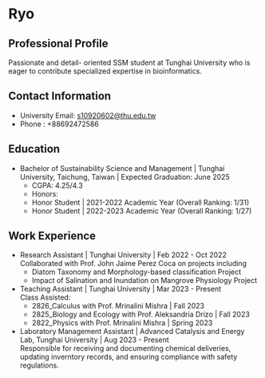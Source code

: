 # Ryo 
## Professional Profile 
Passionate and detail- oriented SSM student at Tunghai University who is eager to contribute specialized expertise in bioinformatics. 
## Contact Information 
- University Email: s10920602@thu.edu.tw 
- Phone : +88692472586 
## Education 
- Bachelor of Sustainability Science and Management | Tunghai University, Taichung, Taiwan | Expected Graduation: June 2025 
    - CGPA: 4.25/4.3 
    - Honors: 
    - Honor Student | 2021-2022 Academic Year (Overall Ranking: 1/31) 
    - Honor Student | 2022-2023 Academic Year (Overall Ranking: 1/27) 
## Work Experience 
- Research Assistant | Tunghai University | Feb 2022 - Oct 2022  
Collaborated with Prof. John Jaime Perez Coca on projects including 
    - Diatom Taxonomy and Morphology-based classification Project 
    - Impact  of Salination and Inundation on Mangrove Physiology Project 
- Teaching Assistant | Tunghai University | Mar 2023 - Present  
    Class Assisted: 
    - 2826_Calculus with Prof. Mrinalini Mishra | Fall 2023 
    - 2825_Biology and Ecology with Prof. Aleksandria Drizo | Fall 2023 
    - 2822_Physics with Prof. Mrinalini Mishra | Spring 2023 
- Laboratory Management Assistant | Advanced Catalysis and Energy Lab, Tunghai University | Aug 2023 - Present   
Responsible for receiving and documenting chemical deliveries, updating inverntory records, and ensuring compliance with safety regulations.